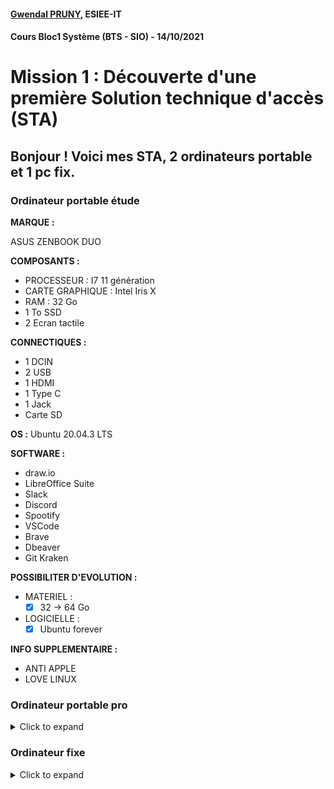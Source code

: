 #### [Gwendal PRUNY](mailto:gwendal.pruny@gmail.com), ESIEE-IT
#### Cours Bloc1 Système (BTS - SIO) - 14/10/2021

# Mission 1 : Découverte d'une première Solution technique d'accès (STA)


## Bonjour ! Voici mes STA, 2 ordinateurs portable et 1 pc fix.

### Ordinateur portable étude 

 

**MARQUE :** 

ASUS ZENBOOK DUO

**COMPOSANTS :**
- PROCESSEUR : I7 11 génération
- CARTE GRAPHIQUE : Intel Iris X
- RAM : 32 Go 
- 1 To SSD
- 2 Ecran tactile

**CONNECTIQUES :**
- 1 DCIN
- 2 USB
- 1 HDMI
- 1 Type C
- 1 Jack
- Carte SD

**OS :**
Ubuntu 20.04.3 LTS

**SOFTWARE :**
- draw.io
- LibreOffice Suite
- Slack
- Discord
- Spootify
- VSCode
- Brave
- Dbeaver
- Git Kraken

**POSSIBILITER D'EVOLUTION :**
- MATERIEL : 
    - [x] 32 -> 64 Go
- LOGICIELLE : 
    - [x] Ubuntu forever

**INFO SUPPLEMENTAIRE :**
- ANTI APPLE
- LOVE LINUX

</details>



### Ordinateur portable pro

<details><summary>Click to expand</summary>


**MARQUE :** DELL XPS 15

**COMPOSANTS :**
- PROCESSEUR : Intel Core i7-10885H
- CARTE GRAPHIQUE : NVIDIA GeForce GTX 1650 Ti
- RAM : 32 Go 
- 2 To HDD
- 256 Go SSD

**CONNECTIQUES :**
- 3 Type C
- 1 Jack
- Carte SD

**OS :**
Ubuntu 20.04.3 LTS

**SOFTWARE :**
- draw.io
- LibreOffice Suite
- Slack
- Discord
- Spootify
- VSCode
- Brave
- Dbeaver
- Git Kraken


**POSSIBILITER D'EVOLUTION :**
- MATERIEL :
    - [x] 32 -> 64 Go
- LOGICIELLE :
    - [x] Ubuntu forever

**INFO SUPPLEMENTAIRE :**
- AUCUN USB
- CHARGE TYPE C

</details>


### Ordinateur fixe

<details><summary>Click to expand</summary>


**MARQUE :**  Marque confondu / Pc montée et composant choisi par mes soins =)

**COMPOSANTS :**
- PROCESSEUR : Intel Core ryzen 5 10700x
- CARTE GRAPHIQUE : NVIDIA GeForce RTX 2080
- RAM : 32 Go 3200 Mghz
- 3 To HDD
- 1 To SSD
- 256 Go NVME
- Carte Wifi 



**CONNECTIQUES :**
- 1 Type C
- 3 Jack
- Sd card reader
- 4 usb + hub 6 USB
- 1 hdmi
- 1 dp
- 1 vga


**OS :**
Windows 11

**SOFTWARE INSTALLES :**
- LibreOffice Suite
- Slack
- Discord
- Spotify
- VSCode
- Brave
- Dbeaver
- Adobe Suite
- InteliJ
- Git Desktop
- Netflix
- ...A lot more not rly interesting


**POSSIBILITER D'EVOLUTION :**
- MATERIEL :
    - [x] 32 -> 64 Go
- LOGICIELLE :
    - [x] Already last Windows ver

**INFO SUPPLEMENTAIRE :**
- Seulement sur windows pour les jeux et app .exe non disponible sur Linux
- 2 screen ( 1 paysage / 1 portrait = plus simple pour devs )


</details>




